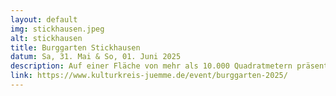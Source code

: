 ```yaml
---
layout: default
img: stickhausen.jpeg
alt: stickhausen
title: Burggarten Stickhausen
datum: Sa, 31. Mai & So, 01. Juni 2025
description: Auf einer Fläche von mehr als 10.000 Quadratmetern präsentieren rund 100 Aussteller ihr breit gefächertes und attraktives Sortiment zur Gartengestaltung.
link: https://www.kulturkreis-juemme.de/event/burggarten-2025/
---
```

